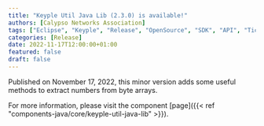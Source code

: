 ```yaml
---
title: "Keyple Util Java Lib (2.3.0) is available!"
authors: [Calypso Networks Association]
tags: ["Eclipse", "Keyple", "Release", "OpenSource", "SDK", "API", "Ticketing", "Calypso"]
categories: [Release]
date: 2022-11-17T12:00:00+01:00
featured: false
draft: false
---
```


Published on November 17, 2022, this minor version adds some useful methods to extract numbers from byte arrays.

For more information, please visit the component
[page]({{< ref "components-java/core/keyple-util-java-lib" >}}).